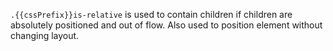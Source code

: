 `.{{cssPrefix}}is-relative` is used to contain children if children are absolutely positioned and out of flow. Also used to position element without changing layout.
